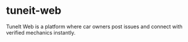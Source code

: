 # tuneit-web
TuneIt Web is a platform where car owners post issues and connect with verified mechanics instantly.
